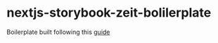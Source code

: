 # nextjs-storybook-zeit-bolilerplate

Boilerplate built following this [guide](https://dev.to/aprietof/next-js-typescript-storybook-the-really-simple-guide-2019-fei)
